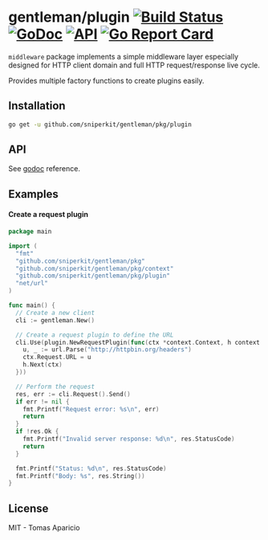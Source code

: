 # gentleman/plugin [![Build Status](https://travis-ci.org/h2non/gentleman.png)](https://travis-ci.org/h2non/gentleman) [![GoDoc](https://godoc.org/github.com/h2non/gentleman/plugin?status.svg)](https://godoc.org/github.com/h2non/gentleman/plugin) [![API](https://img.shields.io/badge/status-stable-green.svg?style=flat)](https://godoc.org/github.com/h2non/gentleman/plugin) [![Go Report Card](https://goreportcard.com/badge/github.com/h2non/gentleman/plugin)](https://goreportcard.com/report/github.com/h2non/gentleman/plugin)

`middleware` package implements a simple middleware layer especially designed for HTTP client domain and full HTTP request/response live cycle.

Provides multiple factory functions to create plugins easily.

## Installation

```bash
go get -u github.com/sniperkit/gentleman/pkg/plugin
```

## API

See [godoc](https://godoc.org/github.com/h2non/gentleman/plugin) reference.

## Examples

#### Create a request plugin

```go
package main

import (
  "fmt"
  "github.com/sniperkit/gentleman/pkg"
  "github.com/sniperkit/gentleman/pkg/context"
  "github.com/sniperkit/gentleman/pkg/plugin"
  "net/url"
)

func main() {
  // Create a new client
  cli := gentleman.New()

  // Create a request plugin to define the URL
  cli.Use(plugin.NewRequestPlugin(func(ctx *context.Context, h context.Handler) {
    u, _ := url.Parse("http://httpbin.org/headers")
    ctx.Request.URL = u
    h.Next(ctx)
  }))

  // Perform the request
  res, err := cli.Request().Send()
  if err != nil {
    fmt.Printf("Request error: %s\n", err)
    return
  }
  if !res.Ok {
    fmt.Printf("Invalid server response: %d\n", res.StatusCode)
    return
  }

  fmt.Printf("Status: %d\n", res.StatusCode)
  fmt.Printf("Body: %s", res.String())
}
```

## License

MIT - Tomas Aparicio
